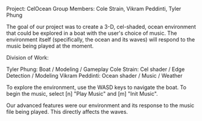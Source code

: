 Project: CelOcean
Group Members: Cole Strain, Vikram Peddinti, Tyler Phung

The goal of our project was to create a 3-D, cel-shaded, ocean environment that could be explored in a boat with the user's choice of music.  The environment itself (specifically, the ocean and its waves) will respond to the music being played at the moment. 

Division of Work:

Tyler Phung: Boat / Modeling / Gameplay
Cole Strain: Cel shader / Edge Detection / Modeling
Vikram Peddinti: Ocean shader / Music / Weather

To explore the environment, use the WASD keys to navigate the boat.  To begin the music, select [n] "Play Music" and [m] "Init Music".

Our advanced features were our environment and its response to the music file being played.  This directly affects the waves.  

